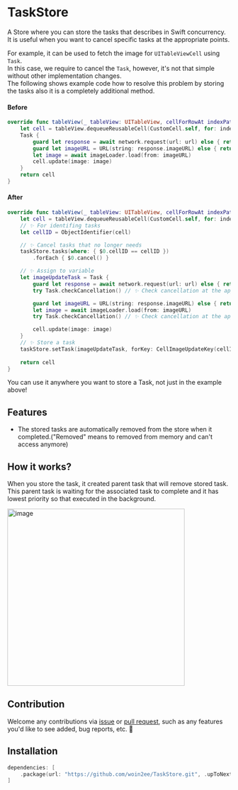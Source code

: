# TaskStore
A Store where you can store the tasks that describes in Swift concurrency. It is useful when you want to cancel specific tasks at the appropriate points.

For example, it can be used to fetch the image for `UITableViewCell` using `Task`.  
In this case, we require to cancel the `Task`, however, it's not that simple without other implementation changes.  
The following shows example code how to resolve this problem by storing the tasks also it is a completely additional method.

#### Before
```swift
override func tableView(_ tableView: UITableView, cellForRowAt indexPath: IndexPath) -> UITableViewCell {
    let cell = tableView.dequeueReusableCell(CustomCell.self, for: indexPath)
    Task {
        guard let response = await network.request(url: url) else { return }
        guard let imageURL = URL(string: response.imageURL) else { return }
        let image = await imageLoader.load(from: imageURL)
        cell.update(image: image)
    }
    return cell
}
```

#### After
```swift
override func tableView(_ tableView: UITableView, cellForRowAt indexPath: IndexPath) -> UITableViewCell {
    let cell = tableView.dequeueReusableCell(CustomCell.self, for: indexPath)
    // ✨ For identifing tasks
    let cellID = ObjectIdentifier(cell)

    // ✨ Cancel tasks that no longer needs
    taskStore.tasks(where: { $0.cellID == cellID })
        .forEach { $0.cancel() }

    // ✨ Assign to variable
    let imageUpdateTask = Task {
        guard let response = await network.request(url: url) else { return }
        try Task.checkCancellation() // ✨ Check cancellation at the appropriate time.

        guard let imageURL = URL(string: response.imageURL) else { return }
        let image = await imageLoader.load(from: imageURL)
        try Task.checkCancellation() // ✨ Check cancellation at the appropriate time.

        cell.update(image: image)
    }
    // ✨ Store a task 
    taskStore.setTask(imageUpdateTask, forKey: CellImageUpdateKey(cellID: cellID, indexPath: indexPath))
    
    return cell
}
```

You can use it anywhere you want to store a Task, not just in the example above!

## Features
- The stored tasks are automatically removed from the store when it completed.("Removed" means to removed from memory and can't access anymore)

## How it works?
When you store the task, it created parent task that will remove stored task.
This parent task is waiting for the associated task to complete and it has lowest priority so that executed in the background.

<img width="400" alt="image" src="https://github.com/woin2ee/TaskStore/assets/81426024/9a04539f-427f-4063-b455-6b5e10f2b12f">


## Contribution
Welcome any contributions via [issue](https://github.com/woin2ee/TaskStore/issues) or [pull request](https://github.com/woin2ee/TaskStore/pulls), such as any features you'd like to see added, bug reports, etc. 🙌

## Installation
```swift
dependencies: [
    .package(url: "https://github.com/woin2ee/TaskStore.git", .upToNextMajor(from: "0.1.0"))
]
```
